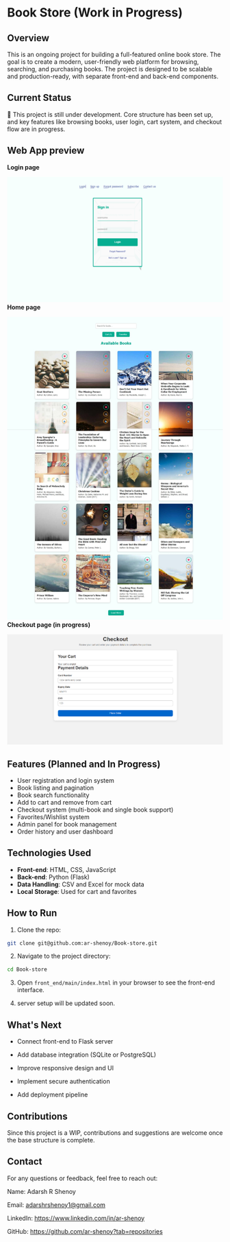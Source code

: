 # Book Store (Work in Progress)

## Overview

This is an ongoing project for building a full-featured online book store. The goal is to create a modern, user-friendly web platform for browsing, searching, and purchasing books. The project is designed to be scalable and production-ready, with separate front-end and back-end components.

## Current Status

🚧 This project is still under development. Core structure has been set up, and key features like browsing books, user login, cart system, and checkout flow are in progress.

## **Web App preview**
**Login page**

![Prediction Web App](Book%20store%20Login.png)
**Home page**

![Prediction Web App](Book_store_Home.jpeg)
**Checkout page (in progress)**

![Prediction Web App](Book%20store_Checkout.png)

## Features (Planned and In Progress)

- User registration and login system  
- Book listing and pagination  
- Book search functionality  
- Add to cart and remove from cart  
- Checkout system (multi-book and single book support)  
- Favorites/Wishlist system  
- Admin panel for book management  
- Order history and user dashboard  


## Technologies Used

- **Front-end**: HTML, CSS, JavaScript  
- **Back-end**: Python (Flask) 
- **Data Handling**: CSV and Excel for mock data  
- **Local Storage**: Used for cart and favorites

## How to Run

1. Clone the repo:
```bash
git clone git@github.com:ar-shenoy/Book-store.git
```
2. Navigate to the project directory:
```bash
cd Book-store
```
3. Open ```front_end/main/index.html``` in your browser to see the front-end interface.

4. server setup will be updated soon.

## **What's Next**
- Connect front-end to Flask server

- Add database integration (SQLite or PostgreSQL)

- Improve responsive design and UI

- Implement secure authentication

- Add deployment pipeline

## **Contributions**
Since this project is a WIP, contributions and suggestions are welcome once the base structure is complete.

## **Contact**
For any questions or feedback, feel free to reach out:

Name: Adarsh R Shenoy

Email: adarshrshenoy1@gmail.com

LinkedIn: https://www.linkedin.com/in/ar-shenoy

GitHub: https://github.com/ar-shenoy?tab=repositories
